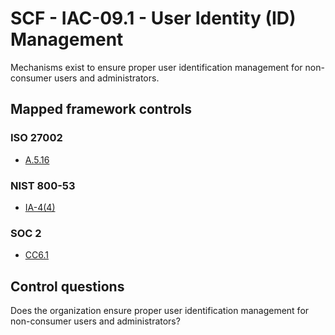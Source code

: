 # SCF - IAC-09.1 - User Identity (ID) Management
Mechanisms exist to ensure proper user identification management for non-consumer users and administrators. 
## Mapped framework controls
### ISO 27002
- [A.5.16](../iso27002/a-5.md#a516)
  
### NIST 800-53
- [IA-4(4)](../nist80053/ia-4-4.md)
  
### SOC 2
- [CC6.1](../soc2/cc61.md)
  
## Control questions
Does the organization ensure proper user identification management for non-consumer users and administrators? 
  